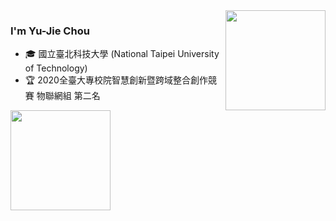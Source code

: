 <!--
**JerryJack121/JerryJack121** is a ✨ _special_ ✨ repository because its `README.md` (this file) appears on your GitHub profile.

Here are some ideas to get you started:

- 🔭 I’m currently working on ...
- 🌱 I’m currently learning ...
- 👯 I’m looking to collaborate on ...
- 🤔 I’m looking for help with ...
- 💬 Ask me about ...
- 📫 How to reach me: ...
- 😄 Pronouns: ...
- ⚡ Fun fact: ...
-->

<img height="160" align="right" src="https://github-readme-stats.vercel.app/api?username=JerryJack121&show_icons=True&count_private=True" />

### I'm Yu-Jie Chou
- 🎓 國立臺北科技大學 (National Taipei University of Technology)
- 🏆 2020全臺大專校院智慧創新暨跨域整合創作競賽 物聯網組 第二名

<img height="160" align="center" src="https://github-profile-trophy.vercel.app/?username=JerryJack121&column=7&margin-w=5" />
